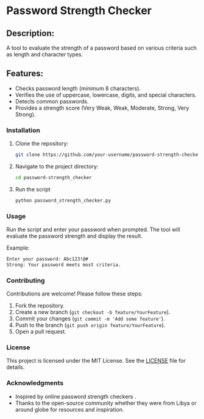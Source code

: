 # Password Strength Checker

## Description:
A tool to evaluate the strength of a password based on various criteria such as length and character types.

## Features:
- Checks password length (minimum 8 characters).
- Verifies the use of uppercase, lowercase, digits, and special characters.
- Detects common passwords.
- Provides a strength score (Very Weak, Weak, Moderate, Strong, Very Strong).

### Installation
1. Clone the repository:
   ```bash
   git clone https://github.com/your-username/password-strength-checker.git
2. Navigate to the project directory:
   ```bash
   cd password-strength_checker
   ```
3. Run the script
   ```bash
   python password_strength_checker.py
   ```

### Usage
Run the script and enter your password when prompted. The tool will evaluate the password strength and display the result.

Example:
```bash
Enter your password: Abc123!@#
Strong: Your password meets most criteria.
```

### Contributing
Contributions are welcome! Please follow these steps:
1. Fork the repository.
2. Create a new branch (`git checkout -b feature/YourFeature`).
3. Commit your changes (`git commit -m 'Add some feature'`).
4. Push to the branch (`git push origin feature/YourFeature`).
5. Open a pull request.

### License
This project is licensed under the MIT License. See the [LICENSE](LICENSE) file for details.

### Acknowledgments
- Inspired by online password strength checkers .
- Thanks to the open-source community whether they were from Libya or around globe for resources and inspiration.
